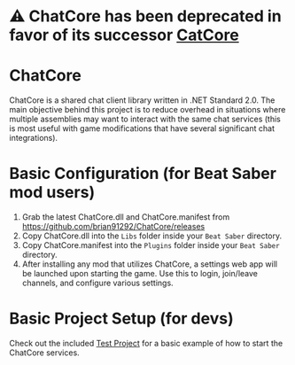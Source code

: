 # ⚠️ ChatCore has been deprecated in favor of its successor [CatCore](https://github.com/ErisApps/CatCore)


# ChatCore
ChatCore is a shared chat client library written in .NET Standard 2.0. The main objective behind this project is to reduce overhead in situations where multiple assemblies may want to interact with the same chat services (this is most useful with game modifications that have several significant chat integrations).

# Basic Configuration (for Beat Saber mod users)
1. Grab the latest ChatCore.dll and ChatCore.manifest from https://github.com/brian91292/ChatCore/releases
2. Copy ChatCore.dll into the `Libs` folder inside your `Beat Saber` directory.
3. Copy ChatCore.manifest into the `Plugins` folder inside your `Beat Saber` directory.
4. After installing any mod that utilizes ChatCore, a settings web app will be launched upon starting the game. Use this to login, join/leave channels, and configure various settings.


# Basic Project Setup (for devs)
Check out the included [Test Project](https://github.com/brian91292/ChatCore/blob/develop/ChatCoreTester/) for a basic example of how to start the ChatCore services.

